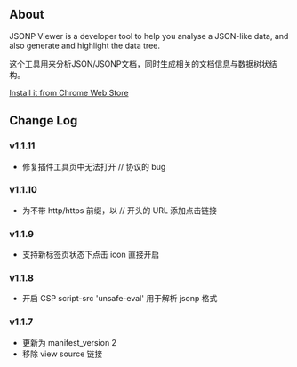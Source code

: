 ## About
JSONP Viewer is a developer tool to help you analyse a JSON-like data, and also generate and highlight the data tree.

这个工具用来分析JSON/JSONP文档，同时生成相关的文档信息与数据树状结构。

[Install it from Chrome Web Store](https://chrome.google.com/webstore/detail/mijkjfpdiidomhagijpedgaeekkadlgp/details)

## Change Log

### v1.1.11
* 修复插件工具页中无法打开 // 协议的 bug

### v1.1.10
* 为不带 http/https 前缀，以 // 开头的 URL 添加点击链接

### v1.1.9
* 支持新标签页状态下点击 icon 直接开启

### v1.1.8
* 开启 CSP script-src 'unsafe-eval' 用于解析 jsonp 格式

### v1.1.7
* 更新为 manifest_version 2
* 移除 view source 链接
